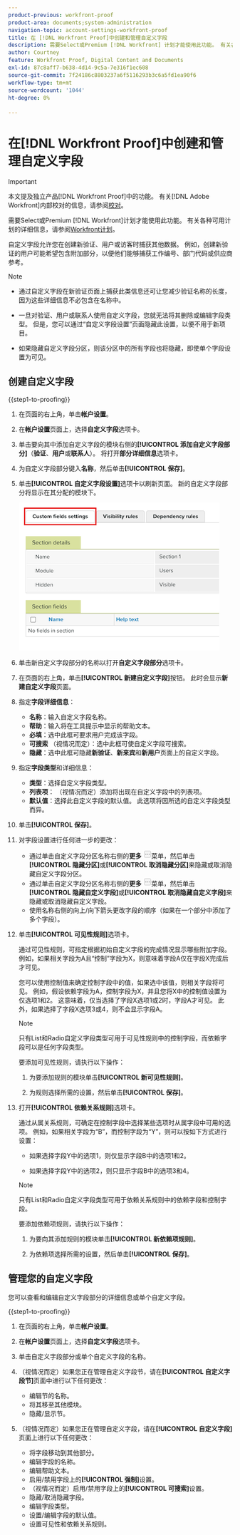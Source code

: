 ```yaml
---
product-previous: workfront-proof
product-area: documents;system-administration
navigation-topic: account-settings-workfront-proof
title: 在 [!DNL Workfront Proof]中创建和管理自定义字段
description: 需要Select或Premium [!DNL Workfront] 计划才能使用此功能。 有关各种可用计划的更多信息，请参阅Workfront计划。
author: Courtney
feature: Workfront Proof, Digital Content and Documents
exl-id: 87c8aff7-b638-4d14-9c5a-7e316f1ec608
source-git-commit: 7f24186c8803237a6f5116293b3c6a5fd1ea90f6
workflow-type: tm+mt
source-wordcount: '1044'
ht-degree: 0%

---
```


# 在[!DNL Workfront Proof]中创建和管理自定义字段

<!-- Audited: 4/2025 -->

>[!IMPORTANT]
>
>本文提及独立产品[!DNL Workfront Proof]中的功能。 有关[!DNL Adobe Workfront]内部校对的信息，请参阅[校对](../../../review-and-approve-work/proofing/proofing.md)。

需要Select或Premium [!DNL Workfront]计划才能使用此功能。 有关各种可用计划的详细信息，请参阅[Workfront计划](https://business.adobe.com/products/workfront/pricing.html)。

自定义字段允许您在创建新验证、用户或访客时捕获其他数据。 例如，创建新验证的用户可能希望包含附加部分，以便他们能够捕获工作编号、部门代码或供应商参考。

>[!NOTE]
>
>* 通过自定义字段在新验证页面上捕获此类信息还可让您减少验证名称的长度，因为这些详细信息不必包含在名称中。
>
>* 一旦对验证、用户或联系人使用自定义字段，您就无法将其删除或编辑字段类型。 但是，您可以通过“自定义字段设置”页面隐藏此设置，以便不用于新项目。
>
>* 如果隐藏自定义字段分区，则该分区中的所有字段也将隐藏，即使单个字段设置为可见。

## 创建自定义字段

{{step1-to-proofing}}

1. 在页面的右上角，单击&#x200B;**帐户设置**。

1. 在&#x200B;**帐户设置**&#x200B;页面上，选择&#x200B;**自定义字段**&#x200B;选项卡。

1. 单击要向其中添加自定义字段的模块右侧的&#x200B;**[!UICONTROL 添加自定义字段部分]**（**验证**、**用户**&#x200B;或&#x200B;**联系人**）。 将打开&#x200B;**部分详细信息**&#x200B;选项卡。

1. 为自定义字段部分键入&#x200B;**名称**，然后单击&#x200B;**[!UICONTROL 保存]**。

1. 单击&#x200B;**[!UICONTROL 自定义字段设置]**&#x200B;选项卡以刷新页面。 新的自定义字段部分将显示在其分配的模块下。

   ![自定义字段设置选项卡](assets/custom-field-settings-tab.png)

1. 单击新自定义字段部分的名称以打开&#x200B;**自定义字段部分**&#x200B;选项卡。

1. 在页面的右上角，单击&#x200B;**[!UICONTROL 新建自定义字段]**&#x200B;按钮。 此时会显示&#x200B;**新建自定义字段**&#x200B;页面。

1. 指定&#x200B;**字段详细信息**：

   * **名称**：输入自定义字段名称。
   * **帮助**：输入将在工具提示中显示的帮助文本。
   * **必填**：选中此框可要求用户完成该字段。
   * **可搜索** （视情况而定）：选中此框可使自定义字段可搜索。
   * **隐藏**：选中此框可隐藏&#x200B;**新验证**、**新来宾**&#x200B;和&#x200B;**新用户**&#x200B;页面上的自定义字段。

1. 指定&#x200B;**字段类型**&#x200B;和详细信息：

   * **类型**：选择自定义字段类型。
   * **列表项**： （视情况而定）添加将出现在自定义字段中的列表项。
   * **默认值**：选择此自定义字段的默认值。 此选项将因所选的自定义字段类型而异。

1. 单击&#x200B;**[!UICONTROL 保存]**。

1. 对字段设置进行任何进一步的更改：

   * 通过单击自定义字段分区名称右侧的&#x200B;**更多** ![更多按钮](assets/more-button-small.png)菜单，然后单击&#x200B;**[!UICONTROL 隐藏分区]**&#x200B;或&#x200B;**[!UICONTROL 取消隐藏分区]**&#x200B;来隐藏或取消隐藏自定义字段分区。
   * 通过单击自定义字段分区名称右侧的&#x200B;**更多** ![更多按钮](assets/more-button-small.png)菜单，然后单击&#x200B;**[!UICONTROL 隐藏自定义字段]**&#x200B;或&#x200B;**[!UICONTROL 取消隐藏自定义字段]**&#x200B;来隐藏或取消隐藏自定义字段。
   * 使用名称右侧的向上/向下箭头更改字段的顺序（如果在一个部分中添加了多个字段）。

1. 单击&#x200B;**[!UICONTROL 可见性规则]**&#x200B;选项卡。

   通过可见性规则，可指定根据初始自定义字段的完成情况显示哪些附加字段。 例如，如果相关字段为A且“控制”字段为X，则意味着字段A仅在字段X完成后才可见。

   您可以使用控制值来确定控制字段中的值，如果选中该值，则相关字段将可见。 例如，假设依赖字段为A，控制字段为X，并且您将X中的控制值设置为仅选项1和2。 这意味着，仅当选择了字段X选项1或2时，字段A才可见。 此外，如果选择了字段X选项3或4，则不会显示字段A。

   >[!NOTE]
   >
   >只有List和Radio自定义字段类型可用于可见性规则中的控制字段，而依赖字段可以是任何字段类型。

   要添加可见性规则，请执行以下操作：

   1. 为要添加规则的模块单击&#x200B;**[!UICONTROL 新可见性规则]**。

   1. 为规则选择所需的设置，然后单击&#x200B;**[!UICONTROL 保存]**。

1. 打开&#x200B;**[!UICONTROL 依赖关系规则]**&#x200B;选项卡。

   通过从属关系规则，可确定在控制字段中选择某些选项时从属字段中可用的选项。 例如，如果相关字段为“B”，而控制字段为“Y”，则可以按如下方式进行设置：

   * 如果选择字段Y中的选项1，则仅显示字段B中的选项1和2。

   * 如果选择字段Y中的选项2，则只显示字段B中的选项3和4。

   >[!NOTE]
   >
   >只有List和Radio自定义字段类型可用于依赖关系规则中的依赖字段和控制字段。

   要添加依赖项规则，请执行以下操作：

   1. 为要向其添加规则的模块单击&#x200B;**[!UICONTROL 新依赖项规则]**。

   1. 为依赖项选择所需的设置，然后单击&#x200B;**[!UICONTROL 保存]**。

## 管理您的自定义字段

您可以查看和编辑自定义字段部分的详细信息或单个自定义字段。

{{step1-to-proofing}}

1. 在页面的右上角，单击&#x200B;**帐户设置**。

1. 在&#x200B;**帐户设置**&#x200B;页面上，选择&#x200B;**自定义字段**&#x200B;选项卡。

1. 单击自定义字段部分或单个自定义字段的名称。

1. （视情况而定）如果您正在管理自定义字段节，请在&#x200B;**[!UICONTROL 自定义字段节]**&#x200B;页面中进行以下任何更改：

   * 编辑节的名称。
   * 将其移至其他模块。
   * 隐藏/显示节。

1. （视情况而定）如果您正在管理自定义字段，请在&#x200B;**[!UICONTROL 自定义字段]**&#x200B;页面上进行以下任何更改：

   * 将字段移动到其他部分。
   * 编辑字段的名称。
   * 编辑帮助文本。
   * 启用/禁用字段上的&#x200B;**[!UICONTROL 强制]**&#x200B;设置。
   * （视情况而定）启用/禁用字段上的&#x200B;**[!UICONTROL 可搜索]**&#x200B;设置。
   * 隐藏/取消隐藏字段。
   * 编辑字段类型。
   * 设置/编辑字段的默认值。
   * 设置可见性和依赖关系规则。
